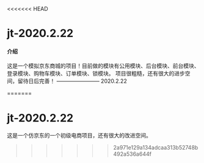 <<<<<<< HEAD
# jt-2020.2.22

#### 介绍
这是一个模拟京东商城的项目！目前做的模块有公用模块、后台模块、前台模块、登录模块、购物车模块、订单模块、锁模块。
项目很粗糙，还有很大的进步空间，留待日后完善！  ————————   2020.2.22


=======
# jt-2020.2.22

这是一个仿京东的一个初级电商项目，还有很大的改进空间。
>>>>>>> 2a971e129a134adcaa313b52748b492a536a644f
